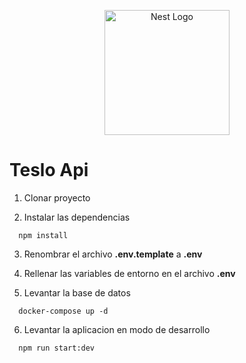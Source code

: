 <p align="center">
  <a href="http://nestjs.com/" target="blank"><img src="https://nestjs.com/img/logo-small.svg" width="200" alt="Nest Logo" /></a>
</p>

# Teslo Api

1. Clonar proyecto

2. Instalar las dependencias

```
  npm install
```

3. Renombrar el archivo **.env.template** a **.env**

4. Rellenar las variables de entorno en el archivo **.env**

5. Levantar la base de datos

```
  docker-compose up -d
```

6. Levantar la aplicacion en modo de desarrollo

```
  npm run start:dev
```
